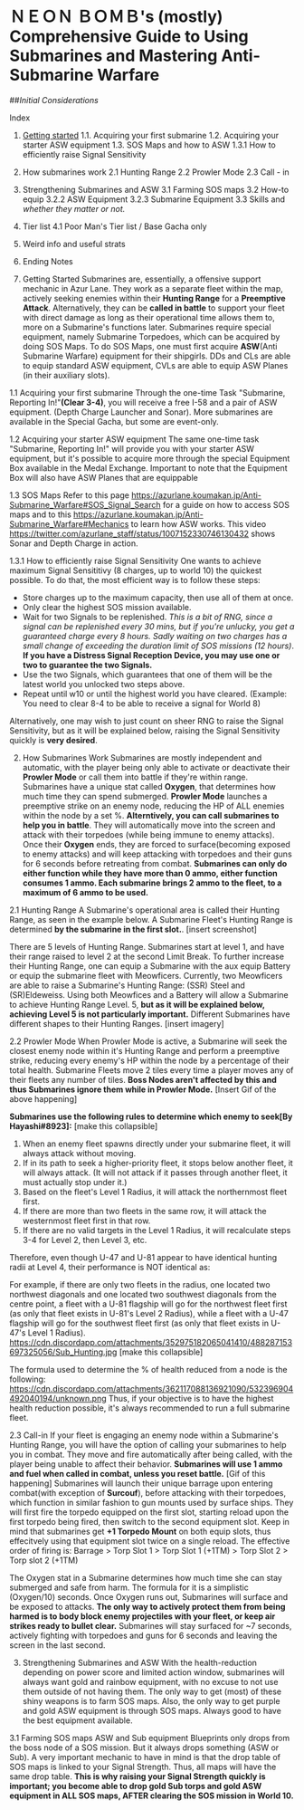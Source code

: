 # ＮＥＯＮ ＢＯＭＢ's (mostly) Comprehensive Guide to Using Submarines and Mastering Anti-Submarine Warfare


##_Initial Considerations_

Index

1. [Getting started](#getstart)
  1.1. Acquiring your first submarine
  1.2. Acquiring your starter ASW equipment 
  1.3. SOS Maps and how to ASW
    1.3.1 How to efficiently raise Signal Sensitivity

2. How submarines work
  2.1 Hunting Range
  2.2 Prowler Mode 
  2.3 Call - in

3. Strengthening Submarines and ASW
  3.1 Farming SOS maps 
  3.2 How-to equip
    3.2.2 ASW Equipment
    3.2.3 Submarine Equipment
  3.3 Skills and *whether they matter or not.*

4. Tier list
  4.1 Poor Man's Tier list / Base Gacha only

5. Weird info and useful strats 

6. Ending Notes





1. <a name="getstart">Getting Started</a>
   Submarines are, essentially, a offensive support mechanic in Azur Lane. They work as a separate fleet within the map, actively seeking enemies within their **Hunting Range** for a **Preemptive Attack**. Alternatively, they can be **called in battle** to support your fleet with direct damage as long as their operational time allows them to, more on a Submarine's functions later.
   Submarines require special equipment, namely Submarine Torpedoes, which can be acquired by doing SOS Maps. To do SOS Maps, one must first acquire **ASW**(Anti Submarine Warfare) equipment for their shipgirls. DDs and CLs are able to equip standard ASW equipment, CVLs are able to equip ASW Planes (in their auxiliary slots). 
   
1.1 Acquiring your first submarine
  Through the one-time Task "Submarine, Reporting In!"**(Clear 3-4)**, you will receive a free I-58 and a pair of ASW equipment. (Depth Charge Launcher and Sonar).
  More submarines are available in the Special Gacha, but some are event-only. 
  
1.2 Acquiring your starter ASW equipment
  The same one-time task "Submarine, Reporting In!" will provide you with your starter ASW equipment, but it's possible to acquire more through the special Equipment Box available in the Medal Exchange. Important to note that the Equipment Box will also have ASW Planes that are equippable 
  
 1.3 SOS Maps
  Refer to this page https://azurlane.koumakan.jp/Anti-Submarine_Warfare#SOS_Signal_Search for a guide on how to access SOS maps and to this https://azurlane.koumakan.jp/Anti-Submarine_Warfare#Mechanics to learn how ASW works. This video https://twitter.com/azurlane_staff/status/1007152330746130432 shows Sonar and Depth Charge in action. 
  
 1.3.1 How to efficiently raise Signal Sensitivity
  One wants to achieve maximum Signal Sensititivy (8 charges, up to world 10) the quickest possible. To do that, the most efficient way is to follow these steps:
  - Store charges up to the maximum capacity, then use all of them at once.
  - Only clear the highest SOS mission available.
  - Wait for two Signals to be replenished. *This is a bit of RNG, since a signal can be replenished every 30 mins, but if you're unlucky, you get a guaranteed charge every 8 hours. Sadly waiting on two charges has a small change of exceeding the duration limit of SOS missions (12 hours)*. **If you have a Distress Signal Reception Device, you may use one or two to guarantee the two Signals.**
  - Use the two Signals, which guarantees that one of them will be the latest world you unlocked two steps above.
  - Repeat until w10 or until the highest world you have cleared. (Example: You need to clear 8-4 to be able to receive a signal for World 8)
 
  Alternatively, one may wish to just count on sheer RNG to raise the Signal Sensitivity, but as it will be explained below, raising the Signal Sensitivity quickly is **very desired**.
  
  
2. How Submarines Work
  Submarines are mostly independent and automatic, with the player being only able to activate or deactivate their **Prowler Mode** or call them into battle if they're within range. Submarines have a unique stat called **Oxygen**, that determines how much time they can spend submerged.
  **Prowler Mode** launches a preemptive strike on an enemy node, reducing the HP of ALL enemies within the node by a set %. 
  **Alterntively, you can call submarines to help you in battle**. They will automatically move into the screen and attack with their torpedoes (while being immune to enemy attacks). Once their **Oxygen** ends, they are forced to surface(becoming exposed to enemy attacks) and will keep attacking with torpedoes and their guns for 6 seconds before retreating from combat. 
   **Submarines can only do either function while they have more than 0 ammo, either function consumes 1 ammo. Each submarine brings 2 ammo to the fleet, to a maximum of 6 ammo to be used.**
  
2.1 Hunting Range
  A Submarine's operational area is called their Hunting Range, as seen in the example below. A Submarine Fleet's Hunting Range is determined **by the submarine in the first slot.**. 
  [insert screenshot]
  
 
  
 There are 5 levels of Hunting Range. Submarines start at level 1, and have their range raised to level 2 at the second Limit Break. To further increase their Hunting Range, one can equip a Submarine with the aux equip Battery or equip the submarine fleet with Meowficers. Currently, two Meowficers are able to raise a Submarine's Hunting Range: (SSR) Steel and (SR)Eldeweiss. Using both Meowfices and a Battery will allow a Submarine to achieve Hunting Range Level. 5, **but as it will be explained below, achieving Level 5 is not particularly important.**
  Different Submarines have different shapes to their Hunting Ranges.
  [insert imagery] 
 
2.2 Prowler Mode 
  When Prowler Mode is active, a Submarine will seek the closest enemy node within it's Hunting Range and perform a preemptive strike, reducing every enemy's HP within the node by a percentage of their total health. Submarine Fleets move 2 tiles every time a player moves any of their fleets any number of tiles. **Boss Nodes aren't affected by this and thus Submarines ignore them while in Prowler Mode.** 
  [Insert Gif of the above happening]
  
  **Submarines use the following rules to determine which enemy to seek[By Hayashi#8923]:**
  [make this collapsible]
1. When an enemy fleet spawns directly under your submarine fleet, it will always attack without moving.
2. If in its path to seek a higher-priority fleet, it stops below another fleet, it will always attack. (It will not attack if it passes through another fleet, it must actually stop under it.)
3. Based on the fleet's Level 1 Radius, it will attack the northernmost fleet first.
4. If there are more than two fleets in the same row, it will attack the westernmost fleet first in that row.
5. If there are no valid targets in the Level 1 Radius, it will recalculate steps 3-4 for Level 2, then Level 3, etc.

Therefore, even though U-47 and U-81 appear to have identical hunting radii at Level 4, their performance is NOT identical as:

For example, if there are only two fleets in the radius, one located two northwest diagonals and one located two southwest diagonals from the centre point, a fleet with a U-81 flagship will go for the northwest fleet first (as only that fleet exists in U-81's Level 2 Radius), while a fleet with a U-47 flagship will go for the southwest fleet first (as only that fleet exists in U-47's Level 1 Radius).
https://cdn.discordapp.com/attachments/352975182065041410/488287153697325056/Sub_Hunting.jpg
[make this collapsible]

The formula used to determine the % of health reduced from a node is the following:
https://cdn.discordapp.com/attachments/362117088136921090/532396904492040194/unknown.png
Thus, if your objective is to have the highest health reduction possible, it's always recommended to run a full submarine fleet.

2.3 Call-in 
  If your fleet is engaging an enemy node within a Submarine's Hunting Range, you will have the option of calling your submarines to help you in combat. They move and fire automatically after being called, with the player being unable to affect their behavior. **Submarines will use 1 ammo and fuel when called in combat, unless you reset battle.** 
  [Gif of this happening]
  Submarines will launch their unique barrage upon entering combat(with exception of **Surcouf**), before attacking with their torpedoes, which function in similar fashion to gun mounts used by surface ships. They will first fire the torpedo equipped on the first slot, starting reload upon the first torpedo being fired, then switch to the second equipment slot. Keep in mind that submarines get **+1 Torpedo Mount** on both equip slots, thus effecitvely using that equipment slot twice on a single reload. The effective order of firing is:
Barrage > Torp Slot 1 > Torp Slot 1 (+1TM) > Torp Slot 2 > Torp slot 2 (+1TM)
 
 The Oxygen stat in a Submarine determines how much time she can stay submerged and safe from harm. The formula for it is a simplistic (Oxygen/10) seconds. Once Oxygen runs out, Submarines will surface and be exposed to attacks. **The only way to actively protect them from being harmed is to body block enemy projectiles with your fleet, or keep air strikes ready to bullet clear.** Submarines will stay surfaced for ~7 seconds, actively fighting with torpedoes and guns for 6 seconds and leaving the screen in the last second.



3. Strengthening Submarines and ASW
  With the health-reduction depending on power score and limited action window, submarines will always want gold and rainbow equipment, with no excuse to not use them outside of not having them. The only way to get (most) of these shiny weapons is to farm SOS maps. 
   Also, the only way to get purple and gold ASW equipment is through SOS maps. Always good to have the best equipment available.

3.1 Farming SOS maps 
   ASW and Sub equipment Blueprints only drops from the boss node of a SOS mission. But it always drops something (ASW or Sub).
  A very important mechanic to have in mind is that the drop table of SOS maps is linked to your Signal Strength. Thus, all maps will have the same drop table. **This is why raising your Signal Strength quickly is important; you become able to drop gold Sub torps and gold ASW equipment in ALL SOS maps, AFTER clearing the SOS mission in World 10.**
